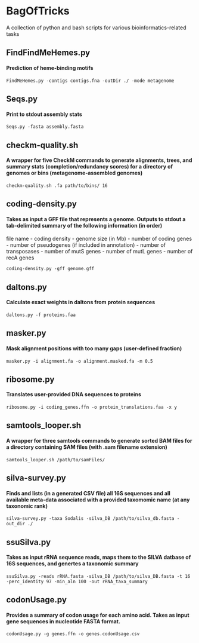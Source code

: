 # BagOfTricks
A collection of python and bash scripts for various bioinformatics-related tasks

## FindFindMeHemes.py
#### Prediction of heme-binding motifs
    FindMeHemes.py -contigs contigs.fna -outDir ./ -mode metagenome

## Seqs.py
#### Print to stdout assembly stats
    Seqs.py -fasta assembly.fasta

## checkm-quality.sh
#### A wrapper for five CheckM commands to generate alignments, trees, and summary stats (completion/redundancy scores) for a directory of genomes or bins (metagenome-assembled genomes)
    checkm-quality.sh .fa path/to/bins/ 16

## coding-density.py
#### Takes as input a GFF file that represents a genome. Outputs to stdout a tab-delimited summary of the following information (in order)
file name - coding density - genome size (in Mb) - number of coding genes - number of pseudogenes (if included in annotation) - number of transposases - number of mutS genes - number of mutL genes - number of recA genes

    coding-density.py -gff genome.gff

## daltons.py
#### Calculate exact weights in daltons from protein sequences
    daltons.py -f proteins.faa

## masker.py
#### Mask alignment positions with too many gaps (user-defined fraction)
    masker.py -i alignment.fa -o alignment.masked.fa -m 0.5

## ribosome.py
#### Translates user-provided DNA sequences to proteins
    ribosome.py -i coding_genes.ffn -o protein_translations.faa -x y

## samtools_looper.sh
#### A wrapper for three samtools commands to generate sorted BAM files for a directory containing SAM files (with .sam filename extension)
    samtools_looper.sh /path/to/samFiles/

## silva-survey.py
#### Finds and lists (in a generated CSV file) all 16S sequences and all available meta-data associated with a provided taxomomic name (at any taxonomic rank)
    silva-survey.py -taxa Sodalis -silva_DB /path/to/silva_db.fasta -out_dir ./

## ssuSilva.py
#### Takes as input rRNA sequence reads, maps them to the SILVA datbase of 16S sequences, and genertes a taxonomic summary
    ssuSilva.py -reads rRNA.fasta -silva_DB /path/to/silva_DB.fasta -t 16 -perc_identity 97 -min_aln 100 -out rRNA_taxa_summary

## codonUsage.py
#### Provides a summary of codon usage for each amino acid. Takes as input gene sequences in nucleotide FASTA format.
    codonUsage.py -g genes.ffn -o genes.codonUsage.csv





